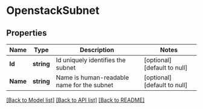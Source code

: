 # OpenstackSubnet

## Properties
Name | Type | Description | Notes
------------ | ------------- | ------------- | -------------
**Id** | **string** | Id uniquely identifies the subnet | [optional] [default to null]
**Name** | **string** | Name is human-readable name for the subnet | [optional] [default to null]

[[Back to Model list]](../README.md#documentation-for-models) [[Back to API list]](../README.md#documentation-for-api-endpoints) [[Back to README]](../README.md)


